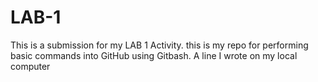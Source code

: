 # LAB-1

This is a submission for my LAB 1 Activity. 
this is my repo for performing basic commands into GitHub using Gitbash. 
A line I wrote on my local computer
